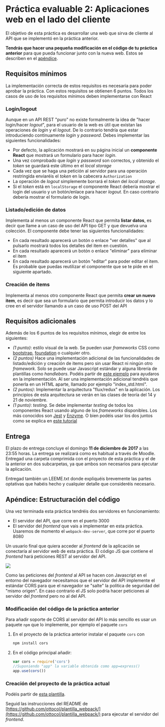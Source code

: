 # Práctica evaluable 2: Aplicaciones web en el lado del cliente

El objetivo de esta práctica es desarrollar una web que sirva de cliente al API que se implementó en la práctica anterior. 

**Tendrás que hacer una pequeña modificación en el código de tu práctica anterior** para que pueda funcionar junto con la nueva web. Estos se describen en el [apéndice](#apendice).

## Requisitos mínimos

La implementación correcta de estos requisitos es necesaria para poder aprobar la práctica. Con estos requisitos se obtienen 6 puntos. Todos los casos de uso de los requisitos mínimos deben implementarse con React

### Login/logout

Aunque en un API REST "puro" no existe formalmente la idea de "hacer login/hacer *logout*", para el usuario de la web es útil que existan las operaciones de *login* y el *logout*. De lo contrario tendría que estar introduciendo continuamente *login* y *password*. Debes implementar las siguientes funcionalidades:

- Por defecto, la aplicación mostrará en su página inicial un **componente React** que mostrará un formulario para hacer *login*.  
- Una vez comprobado que *login* y *password* son correctos, y obtenido el *token* se guardará este último en el *local storage*
- Cada vez que se haga una petición al servidor para una operación restringida enviaréis el *token* en la cabecera `Authorization`
- La operación de *logout* simplemente borrará el *token* del *local storage*. 
- Si el *token* está en `localStorage` el componente React debería mostrar el login del usuario y un botón/enlace para hacer *logout*. En caso contrario debería mostrar el formulario de login.

### Listado/edición de datos

Implementa al menos un componente React que permita **listar datos**, es decir que llame a un caso de uso del API tipo GET y que devuelva una colección. El componente debe tener las siguientes funcionalidades:

-  En cada resultado aparecerá un botón o enlace "ver detalles" que al pulsarlo mostrará todos los detalles del item en cuestión.
-  En cada resultado aparecerá un botón o enlace "eliminar" para eliminar el item
- En cada resultado aparecerá un botón "editar" para poder editar el item. Es probable que puedas reutilizar el componente que se te pide en el siguiente apartado.

### Creación de items

Implementa al menos otro componente React que permita **crear un nuevo item**, es decir que sea un formulario que permita introducir los datos y lo cree en el servidor llamando a un caso de uso POST del API

## Requisitos adicionales

Además de los 6 puntos de los requisitos mínimos, elegir de entre los siguientes:

- *(1 punto)*: estilo visual de la web. Se pueden usar *frameworks* CSS como [bootstrap](http://getbootstrap.com/css/), [foundation](http://foundation.zurb.com) o cualquier otro.
- *(2 puntos)* Hace una implementación adicional de las funcionalidades de listado/edición y creación de items pero sin usar React ni ningún otro *framework*. Solo se puede usar Javascript estándar y alguna librería de plantillas como *handlebars*. Podéis partir de [este ejemplo](https://github.com/ottocol/vanillaJS-lista-compra) para ayudaros en la implementación. Al ser una implementación adicional tendréis que ponerla en un HTML aparte, llamado por ejemplo "index_std.html".
- *(2 puntos)*: Implementar la arquitectura "flux/redux" en la aplicación. Los principios de esta arquitectura se verán en las clases de teoría del 14 y 21 de noviembre.
- *(1 punto)*: *testing*. Se debe implementar *testing* de todos los componentes React usando alguno de los *frameworks* disponibles. Los más conocidos son [Jest](https://facebook.github.io/jest/) y [Enzyme](http://airbnb.io/enzyme/). O bien podéis usar los dos juntos como se explica en [este tutorial](https://www.codementor.io/react/tutorial/unit-testing-react-components-jest-or-enzyme)

## Entrega

El plazo de entrega concluye el domingo **11 de diciembre de 2017** a las 23:55 horas. La entrega se realizará como es habitual a través de Moodle. Entregad una carpeta comprimida con el proyecto de esta práctica y el de la anterior en dos subcarpetas, ya que ambos son necesarios para ejecutar la aplicación. 

Entregad también un LEEME.txt donde expliquéis brevemente las partes optativas que habéis hecho y cualquier detalle que consideréis necesario.

## <a name="apendice">Apéndice: Estructuración del código</a>

Una vez terminada esta práctica tendréis dos servidores en funcionamiento:

- El servidor del API, que corre en el puerto 3000
- El servidor del *frontend* que vais a implementar en esta práctica. Usaremos de momento el `webpack-dev-server`, que corre por el puerto 8080

Un usuario final que quiera acceder al *frontend* de la aplicación se conectaría al servidor web de esta práctica. El código JS que contiene el *frontend* hará peticiones REST al servidor del API.

![](https://github.com/ottocol/ADI1718/blob/master/practicas/4_practica_cliente/images/estructura.png)

Como las peticiones del *frontend* al API se hacen con Javascript en el entorno del navegador necesitamos que el servidor del API implemente el estándar CORS para que el navegador se "salte" la política de seguridad del "mismo origen". En caso contrario el JS solo podría hacer peticiones al servidor del *frontend* pero no al del API.

### Modificación del código de la práctica anterior

Para añadir soporte de CORS al servidor del API lo más sencillo es usar un paquete `npm` que lo implemente, por ejemplo el paquete `cors`

1. En el proyecto de la práctica anterior instalar el paquete `cors` con 

    ```bash
    npm install cors
    ```

2. En el código principal añadir:

    ```javascript
    var cors = require('cors')
    //Suponiendo "app" la variable obtenida como app=express()
    app.use(cors())
    ```

### Creación del proyecto de la práctica actual

Podéis partir de [esta plantilla](https://github.com/ottocol/plantilla_webpack/archive/master.zip).

Seguid las instrucciones del README de [https://github.com/ottocol/plantilla_webpack/](https://github.com/ottocol/plantilla_webpack/) para ejecutar el servidor del *frontend*.
